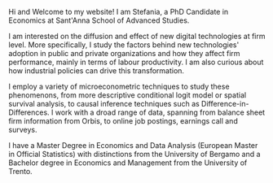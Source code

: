 Hi and Welcome to my website! 
I am Stefania, a PhD Candidate in Economics at Sant'Anna School of Advanced Studies. 

I am interested on the diffusion and effect of new digital technologies at firm level. More specifically, I study the factors behind new technologies' adoption in public and private organizations and how they affect firm performance, mainly in terms of labour productivity. I am also curious about how industrial policies can drive this transformation. 

I employ a variety of microeconometric techniques to study these phenomenons, from more descriptive conditional logit model or spatial survival analysis, to causal inference techniques such as Difference-in-Differences. I work with a droad range of data, spanning from balance sheet firm information from Orbis, to online job postings, earnings call and surveys.  

I have a Master Degree in Economics and Data Analysis (European Master in Official Statistics) with distinctions from the University of Bergamo and a Bachelor degree in Economics and Management from the University of Trento.
